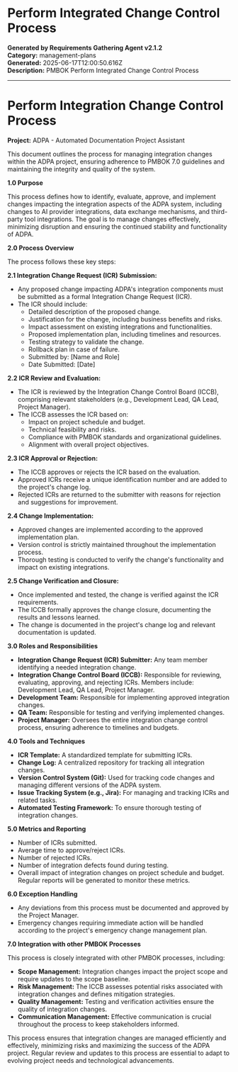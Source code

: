 # Perform Integrated Change Control Process

**Generated by Requirements Gathering Agent v2.1.2**  
**Category:** management-plans  
**Generated:** 2025-06-17T12:00:50.616Z  
**Description:** PMBOK Perform Integrated Change Control Process

---

# Perform Integration Change Control Process

**Project:** ADPA - Automated Documentation Project Assistant

This document outlines the process for managing integration changes within the ADPA project, ensuring adherence to PMBOK 7.0 guidelines and maintaining the integrity and quality of the system.

**1.0 Purpose**

This process defines how to identify, evaluate, approve, and implement changes impacting the integration aspects of the ADPA system, including changes to AI provider integrations, data exchange mechanisms, and third-party tool integrations.  The goal is to manage changes effectively, minimizing disruption and ensuring the continued stability and functionality of ADPA.

**2.0 Process Overview**

The process follows these key steps:

**2.1 Integration Change Request (ICR) Submission:**

*   Any proposed change impacting ADPA's integration components must be submitted as a formal Integration Change Request (ICR).
*   The ICR should include:
    *   Detailed description of the proposed change.
    *   Justification for the change, including business benefits and risks.
    *   Impact assessment on existing integrations and functionalities.
    *   Proposed implementation plan, including timelines and resources.
    *   Testing strategy to validate the change.
    *   Rollback plan in case of failure.
    *   Submitted by: [Name and Role]
    *   Date Submitted: [Date]

**2.2 ICR Review and Evaluation:**

*   The ICR is reviewed by the Integration Change Control Board (ICCB), comprising relevant stakeholders (e.g., Development Lead, QA Lead, Project Manager).
*   The ICCB assesses the ICR based on:
    *   Impact on project schedule and budget.
    *   Technical feasibility and risks.
    *   Compliance with PMBOK standards and organizational guidelines.
    *   Alignment with overall project objectives.

**2.3 ICR Approval or Rejection:**

*   The ICCB approves or rejects the ICR based on the evaluation.
*   Approved ICRs receive a unique identification number and are added to the project's change log.
*   Rejected ICRs are returned to the submitter with reasons for rejection and suggestions for improvement.

**2.4 Change Implementation:**

*   Approved changes are implemented according to the approved implementation plan.
*   Version control is strictly maintained throughout the implementation process.
*   Thorough testing is conducted to verify the change's functionality and impact on existing integrations.

**2.5 Change Verification and Closure:**

*   Once implemented and tested, the change is verified against the ICR requirements.
*   The ICCB formally approves the change closure, documenting the results and lessons learned.
*   The change is documented in the project's change log and relevant documentation is updated.

**3.0 Roles and Responsibilities**

*   **Integration Change Request (ICR) Submitter:** Any team member identifying a needed integration change.
*   **Integration Change Control Board (ICCB):** Responsible for reviewing, evaluating, approving, and rejecting ICRs.  Members include: Development Lead, QA Lead, Project Manager.
*   **Development Team:** Responsible for implementing approved integration changes.
*   **QA Team:** Responsible for testing and verifying implemented changes.
*   **Project Manager:** Oversees the entire integration change control process, ensuring adherence to timelines and budgets.

**4.0 Tools and Techniques**

*   **ICR Template:** A standardized template for submitting ICRs.
*   **Change Log:** A centralized repository for tracking all integration changes.
*   **Version Control System (Git):**  Used for tracking code changes and managing different versions of the ADPA system.
*   **Issue Tracking System (e.g., Jira):** For managing and tracking ICRs and related tasks.
*   **Automated Testing Framework:**  To ensure thorough testing of integration changes.

**5.0 Metrics and Reporting**

*   Number of ICRs submitted.
*   Average time to approve/reject ICRs.
*   Number of rejected ICRs.
*   Number of integration defects found during testing.
*   Overall impact of integration changes on project schedule and budget.  Regular reports will be generated to monitor these metrics.

**6.0 Exception Handling**

*   Any deviations from this process must be documented and approved by the Project Manager.
*   Emergency changes requiring immediate action will be handled according to the project's emergency change management plan.

**7.0  Integration with other PMBOK Processes**

This process is closely integrated with other PMBOK processes, including:

*   **Scope Management:**  Integration changes impact the project scope and require updates to the scope baseline.
*   **Risk Management:**  The ICCB assesses potential risks associated with integration changes and defines mitigation strategies.
*   **Quality Management:**  Testing and verification activities ensure the quality of integration changes.
*   **Communication Management:**  Effective communication is crucial throughout the process to keep stakeholders informed.

This process ensures that integration changes are managed efficiently and effectively, minimizing risks and maximizing the success of the ADPA project.  Regular review and updates to this process are essential to adapt to evolving project needs and technological advancements.
